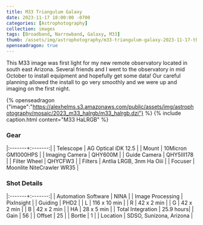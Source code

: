 ```yaml
---
title: M33 Triangulum Galaxy
date: 2023-11-17 18:00:00 -0700
categories: [Astrophotography]
collection: images
tags: [Broadband, Narrowband, Galaxy, M33]
thumb: /assets/img/astrophotography/m33-triangulum-galaxy-2023-11-17-thumb.jpg
openseadragon: true
---
```


This M33 image was first light for my new remote observatory located in south east Arizona.
Several friends and I went to the observatory in mid October to install equipment and hopefully get some data!
Our careful planning allowed the install to go very smoothly and we were up and imaging on the first night.

{% openseadragon {"image":"https://alexhelms.s3.amazonaws.com/public/assets/img/astrophotography/mosaic/2023_m33_halrgb/m33_halrgb.dzi"} %}
{% include caption.html content="M33 HaLRGB" %}

### Gear

|:-------+:-------:|
| Telescope | AG Optical iDK 12.5 |
| Mount | 10Micron GM1000HPS |
| Imaging Camera | QHY600M |
| Guide Camera | QHY5III178 |
| Filter Wheel | QHYCFW3 |
| Filters | Antlia LRGB, 3nm Ha Oiii |
| Focuser | Moonlite NiteCrawler WR35 |

### Shot Details

|:-------+:-------:|
| Automation Software | NINA |
| Image Processing | PixInsight |
| Guiding | PHD2 |
| L | 116 x 10 min |
| R | 42 x 2 min |
| G | 42 x 2 min |
| B | 42 x 2 min |
| HA | 28 x 5 min |
| Total Integration | 25.9 hours|
| Gain | 56 |
| Offset | 25 |
| Bortle | 1 |
| Location | SDSO, Sunizona, Arizona |
